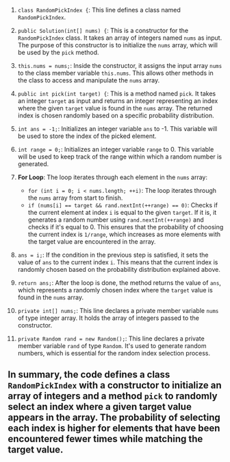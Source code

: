 1. `class RandomPickIndex {`: This line defines a class named `RandomPickIndex`.

2. `public Solution(int[] nums) {`: This is a constructor for the `RandomPickIndex` class. It takes an array of integers named `nums` as input. The purpose of this constructor is to initialize the `nums` array, which will be used by the `pick` method.

3. `this.nums = nums;`: Inside the constructor, it assigns the input array `nums` to the class member variable `this.nums`. This allows other methods in the class to access and manipulate the `nums` array.

4. `public int pick(int target) {`: This is a method named `pick`. It takes an integer `target` as input and returns an integer representing an index where the given `target` value is found in the `nums` array. The returned index is chosen randomly based on a specific probability distribution.

5. `int ans = -1;`: Initializes an integer variable `ans` to -1. This variable will be used to store the index of the picked element.

6. `int range = 0;`: Initializes an integer variable `range` to 0. This variable will be used to keep track of the range within which a random number is generated.

7. **For Loop**: The loop iterates through each element in the `nums` array:
   - `for (int i = 0; i < nums.length; ++i)`: The loop iterates through the `nums` array from start to finish.
   - `if (nums[i] == target && rand.nextInt(++range) == 0)`: Checks if the current element at index `i` is equal to the given `target`. If it is, it generates a random number using `rand.nextInt(++range)` and checks if it's equal to 0. This ensures that the probability of choosing the current index is `1/range`, which increases as more elements with the target value are encountered in the array.

8. `ans = i;`: If the condition in the previous step is satisfied, it sets the value of `ans` to the current index `i`. This means that the current index is randomly chosen based on the probability distribution explained above.

9. `return ans;`: After the loop is done, the method returns the value of `ans`, which represents a randomly chosen index where the `target` value is found in the `nums` array.

10. `private int[] nums;`: This line declares a private member variable `nums` of type integer array. It holds the array of integers passed to the constructor.

11. `private Random rand = new Random();`: This line declares a private member variable `rand` of type `Random`. It's used to generate random numbers, which is essential for the random index selection process.

## In summary, the code defines a class `RandomPickIndex` with a constructor to initialize an array of integers and a method `pick` to randomly select an index where a given target value appears in the array. The probability of selecting each index is higher for elements that have been encountered fewer times while matching the target value.
